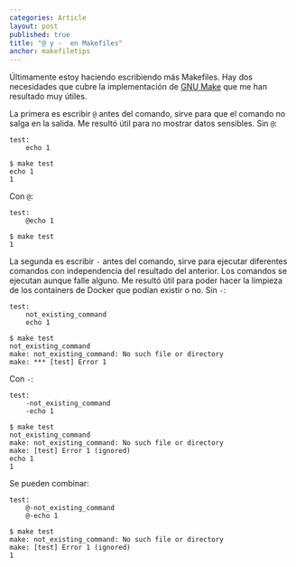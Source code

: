 ```yaml
---
categories: Article
layout: post
published: true
title: "@ y -  en Makefiles"
anchor: makefiletips
---
```


Últimamente estoy haciendo escribiendo más Makefiles. Hay dos necesidades que cubre la implementación de [GNU Make](https://www.gnu.org/software/make/) que me han resultado muy útiles.

La primera es escribir `@` antes del comando, sirve para que el comando no salga en la salida. Me resultó útil para no mostrar datos sensibles. Sin `@`:

```undefined
test:
    echo 1
```

```undefined
$ make test
echo 1
1
```

Con `@`:

```undefined
test:
    @echo 1
```

```undefined
$ make test
1
```

La segunda es escribir `-` antes del comando, sirve para ejecutar diferentes comandos con independencia del resultado del anterior. Los comandos se ejecutan aunque falle alguno. Me resultó útil para poder hacer la limpieza de los containers de Docker que podían existir o no. Sin `-`:

```undefined
test:
    not_existing_command
    echo 1
```

```undefined
$ make test
not_existing_command
make: not_existing_command: No such file or directory
make: *** [test] Error 1
```

Con `-`:

```undefined
test:
    -not_existing_command
    -echo 1
```

```undefined
$ make test
not_existing_command
make: not_existing_command: No such file or directory
make: [test] Error 1 (ignored)
echo 1
1
```

Se pueden combinar:

```undefined
test:
    @-not_existing_command
    @-echo 1
```

```undefined
$ make test
make: not_existing_command: No such file or directory
make: [test] Error 1 (ignored)
1
```
